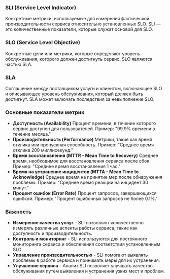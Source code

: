 
### SLI (Service Level Indicator)

Конкретные метрики, используемые для измерения фактической производительности сервиса относительно установленных SLO. SLI — это количественные показатели, которые служат основой для SLO.

### SLO (Service Level Objective)
Конкретные цели или метрики, которые определяют уровень обслуживания, которого должен достигнуть сервис. SLO являются частью SLA.

### SLA
Соглашение между поставщиком услуги и клиентом, включающее SLO и описывающее уровень обслуживания, который должен быть достигнут. SLA может включать последствия за невыполнение SLO.

### Основные показатели метрик 

- **Доступность (Availability)**
Процент времени, в течение которого сервис доступен для пользователей. Пример: "99.9% времени в течение месяца."
- **Производительность (Performance)**
Метрики, такие как время отклика или пропускная способность. Пример: "Среднее время отклика 200 миллисекунд."
- **Время восстановления (MTTR - Mean Time to Recovery)**
Среднее время, необходимое для восстановления сервиса после сбоя. Пример: "Среднее время восстановления 1 час."
- **Время на устранение инцидентов (MTTA - Mean Time to Acknowledge)**
Среднее время на принятие мер после обнаружения проблемы. Пример: "Среднее время реакции на инцидент 30 минут."
- **Процент ошибок (Error Rate)**
Процент запросов, завершающихся ошибкой. Пример: "Процент ошибочных запросов не более 0.1%."



### Важность 

- **Измерение качества услуг** - SLI позволяют количественно измерять различные аспекты работы сервиса, такие как доступность и производительность.
- **Контроль и мониторинг** - SLI используются для постоянного мониторинга сервиса и обеспечения соответствия установленным SLO.
- **Управление производительностью** - SLI помогают выявлять проблемы в работе сервиса и принимать меры для их устранения.
- **Улучшение сервиса** - Анализ SLI позволяет улучшать качество обслуживания путем выявления и устранения узких мест и проблем.
